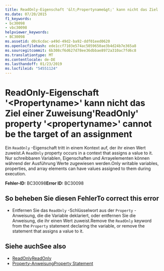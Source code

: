 ```yaml
---
title: ReadOnly-Eigenschaft '&lt;Propertyname&gt;' kann nicht das Ziel einer Zuweisung
ms.date: 07/20/2015
f1_keywords:
- bc30098
- vbc30098
helpviewer_keywords:
- BC30098
ms.assetid: d0c6cdac-a49d-49d2-ba92-ddf01eed0620
ms.openlocfilehash: ede1ccf7103e574ac5059650ae3b4d24b7e365a8
ms.sourcegitcommit: 6b308cf6d627d78ee36dbbae8972a310ac7fd6c8
ms.translationtype: MT
ms.contentlocale: de-DE
ms.lasthandoff: 01/23/2019
ms.locfileid: "54551124"
---
```

# <a name="readonly-property-ltpropertynamegt-cannot-be-the-target-of-an-assignment"></a><span data-ttu-id="8108f-102">ReadOnly-Eigenschaft '&lt;Propertyname&gt;' kann nicht das Ziel einer Zuweisung</span><span class="sxs-lookup"><span data-stu-id="8108f-102">'ReadOnly' property '&lt;propertyname&gt;' cannot be the target of an assignment</span></span>
<span data-ttu-id="8108f-103">Ein `ReadOnly` -Eigenschaft tritt in einem Kontext auf, der ihr einen Wert zuweist.</span><span class="sxs-lookup"><span data-stu-id="8108f-103">A `ReadOnly` property occurs in a context that assigns a value to it.</span></span> <span data-ttu-id="8108f-104">Nur schreibbaren Variablen, Eigenschaften und Arrayelementen können während der Ausführung Werte zugewiesen werden.</span><span class="sxs-lookup"><span data-stu-id="8108f-104">Only writable variables, properties, and array elements can have values assigned to them during execution.</span></span>  
  
 <span data-ttu-id="8108f-105">**Fehler-ID:** BC30098</span><span class="sxs-lookup"><span data-stu-id="8108f-105">**Error ID:** BC30098</span></span>  
  
## <a name="to-correct-this-error"></a><span data-ttu-id="8108f-106">So beheben Sie diesen Fehler</span><span class="sxs-lookup"><span data-stu-id="8108f-106">To correct this error</span></span>  
  
-   <span data-ttu-id="8108f-107">Entfernen Sie das `ReadOnly` -Schlüsselwort aus der `Property` -Anweisung, die die Variable deklariert, oder entfernen Sie die Anweisung, die ihr einen Wert zuweist.</span><span class="sxs-lookup"><span data-stu-id="8108f-107">Remove the `ReadOnly` keyword from the `Property` statement declaring the variable, or remove the statement that assigns a value to it.</span></span>  
  
## <a name="see-also"></a><span data-ttu-id="8108f-108">Siehe auch</span><span class="sxs-lookup"><span data-stu-id="8108f-108">See also</span></span>
- [<span data-ttu-id="8108f-109">ReadOnly</span><span class="sxs-lookup"><span data-stu-id="8108f-109">ReadOnly</span></span>](../../visual-basic/language-reference/modifiers/readonly.md)
- [<span data-ttu-id="8108f-110">Property-Anweisung</span><span class="sxs-lookup"><span data-stu-id="8108f-110">Property Statement</span></span>](../../visual-basic/language-reference/statements/property-statement.md)

